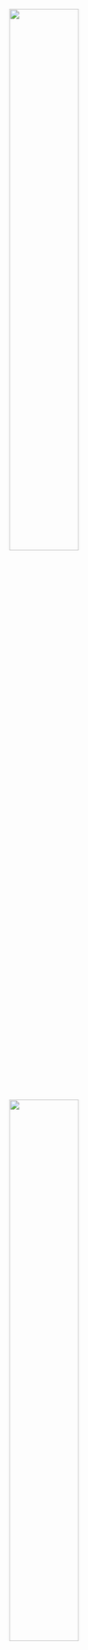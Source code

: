
<p align="center">
<img src="https://encrypted-tbn0.gstatic.com/images?q=tbn:ANd9GcR7hRHp-Ue_rgVVxRdA0xvQCrvYWNVtgfw3Ng&usqp=CAU" width="50%" height="50%">
</p>


<p align="center">
<img src="https://www.eginnovations.com/blog/wp-content/uploads/2019/10/devops-stages.png" width="50%" height="50%">
</p>



# Comprehensive Guide for Setting up Development Environment 

A brief description of what this project does and who it's for

   ![Docker](https://img.shields.io/badge/docker-%230db7ed.svg?style=for-the-badge&logo=docker&logoColor=white)
   ![Jenkins](https://img.shields.io/badge/jenkins-%232C5263.svg?style=for-the-badge&logo=jenkins&logoColor=white)
   ![Postgres](https://img.shields.io/badge/postgres-%23316192.svg?style=for-the-badge&logo=postgresql&logoColor=white)
   ![GitHub](https://img.shields.io/badge/github-%23121011.svg?style=for-the-badge&logo=github&logoColor=white)
   ![Kubernetes](https://img.shields.io/badge/kubernetes-%23326ce5.svg?style=for-the-badge&logo=kubernetes&logoColor=white)

## Table of Contents

* [Introduction](#Introduction)
* [Prerequisites](#Prerequisites)
* [Setting Up Development Environment](#Setting-Up-Development-Environment) 
   
    + [Create Dockerized Development Images](#Create-Dockerized-Development-Images)
    + [PostgreSQL Database Setup](#PostgreSQL-Database-Setup)
    + [Version Control for Dockerfiles](#Version-Control-for-Dockerfiles)
 * [Automation with Jenkins Multi-Stage Pipeline](#Automation-with-Jenkins-Multi-Stage-Pipeline)
 

    +  [Install Jenkins Plugins](#Install-Jenkins-Plugins)
    +  [Configure Jenkins Integration](#Configure-Jenkins-Integration)
    +  [Write Jenkinsfile](#Write-Jenkinsfile)
    +  [Integrate Kubernetes Deployment](#Integrate-Kubernetes-Deployment)
 * [Implementing CI/CD](#Implementing-CI/CD) 
 * [Conclusion](#Conclusion)



## Introduction

This comprehensive guide outlines the process of setting up a robust and scalable development environment using Docker, Kubernetes, PostgreSQL, and Jenkins multi-stage pipelines. The goal is to enhance the development workflow, improve collaboration, and automate the deployment process.

## Prerequisites

Before proceeding, ensure the following prerequisites are met:  
•	Docker is installed and running.  
•	Kubernetes cluster is up and running   
•	PostgreSQL database server is accessible.  
•	Jenkins is installed and configured.

## Setting Up Development Environment
### Create Dockerized Development Images
•	Create Docker images for each application component, including the application services and dependencies.   
•	Write Dockerfiles to define the environment and    package the applications.  
•	Tag and push the images to a container registry.
### PostgreSQL Database Setup
•	Create PostgreSQL database for development and testing
### Version Control for Dockerfiles and Compose Files
•	Store Dockerfiles and Kubernetes manifests in the version control system (Git).
•	Ensure versioning and proper documentation for traceability.


## Automation with Jenkins Multi-Stage Pipeline
### Install Jenkins Plugins
•  Install necessary Jenkins plugins, including Docker, Kubernetes, git
### Configure Jenkins Integration
•	Configure Jenkins to connect to the version control system (GitHub).  
•	Set up webhooks or polling to trigger builds on code changes.  
•	Configure Jenkins credentials for Docker registry and PostgreSQL database access.
### Write Jenkinsfile
•	Create a Jenkinsfile in the project repository to define the multi-stage pipeline.  
•	Define stages such as Git checkout,Build, Push, and Deploy.
### Integrate Kubernetes Deployment
•	Use Kubernetes manifests (YAML files) for deploying the application.  
•	Integrate Kubernetes commands into the Jenkins pipeline to apply the manifests.  
•	Ensure secret management for sensitive Kubernetes configurations.
## Implementing CI/CD
•	Set up continuous integration to trigger the Jenkins pipeline on code changes.  
•	Implement continuous deployment to automatically deploy to development or staging environments.
## Conclusion
• This guide provides a comprehensive approach to setting up a development environment using Docker, Kubernetes, PostgreSQL, and Jenkins multi-stage pipelines. By following these steps, your development team can achieve an efficient, scalable, and automated workflow, fostering collaboration and ensuring the reliability of your applications.

## Installation Documents

 - [1. Docker Desktop](https://awesomeopensource.com/project/elangosundar/awesome-README-templates)
 - [2. Jenkins](https://github.com/matiassingers/awesome-readme)
 - [3. PostgreSQL](https://bulldogjob.com) 
 - [4. Kubernetes](https://bulldogjob.com)
 - [5. MultiStage Pipelines](https://bulldogjob.com)


